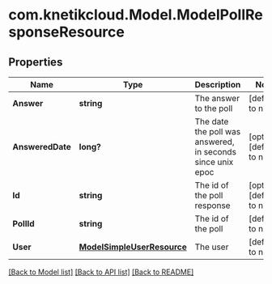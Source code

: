 # com.knetikcloud.Model.ModelPollResponseResource
## Properties

Name | Type | Description | Notes
------------ | ------------- | ------------- | -------------
**Answer** | **string** | The answer to the poll | [default to null]
**AnsweredDate** | **long?** | The date the poll was answered, in seconds since unix epoc | [optional] [default to null]
**Id** | **string** | The id of the poll response | [optional] [default to null]
**PollId** | **string** | The id of the poll | [default to null]
**User** | [**ModelSimpleUserResource**](ModelSimpleUserResource.md) | The user | [default to null]

[[Back to Model list]](../README.md#documentation-for-models) [[Back to API list]](../README.md#documentation-for-api-endpoints) [[Back to README]](../README.md)


